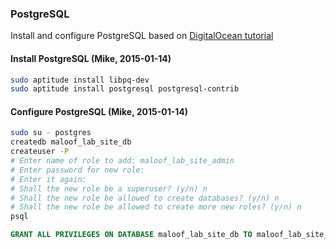 ### PostgreSQL

Install and configure PostgreSQL based on [DigitalOcean tutorial](https://www.digitalocean.com/community/tutorials/how-to-install-and-configure-django-with-postgres-nginx-and-gunicorn)

#### Install PostgreSQL (Mike, 2015-01-14)

```sh
sudo aptitude install libpq-dev
sudo aptitude install postgresql postgresql-contrib
```

#### Configure PostgreSQL (Mike, 2015-01-14)

```sh
sudo su - postgres
createdb maloof_lab_site_db
createuser -P
# Enter name of role to add: maloof_lab_site_admin
# Enter password for new role: 
# Enter it again: 
# Shall the new role be a superuser? (y/n) n
# Shall the new role be allowed to create databases? (y/n) n
# Shall the new role be allowed to create more new roles? (y/n) n
psql
```

```sql
GRANT ALL PRIVILEGES ON DATABASE maloof_lab_site_db TO maloof_lab_site_admin;
```
